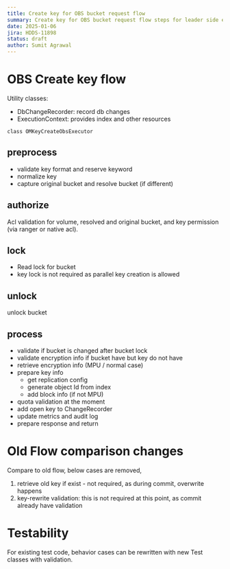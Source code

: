 ```yaml
---
title: Create key for OBS bucket request flow
summary: Create key for OBS bucket request flow steps for leader side execution
date: 2025-01-06
jira: HDDS-11898
status: draft
author: Sumit Agrawal 
---
```

<!--
  Licensed under the Apache License, Version 2.0 (the "License");
  you may not use this file except in compliance with the License.
  You may obtain a copy of the License at

   http://www.apache.org/licenses/LICENSE-2.0

  Unless required by applicable law or agreed to in writing, software
  distributed under the License is distributed on an "AS IS" BASIS,
  WITHOUT WARRANTIES OR CONDITIONS OF ANY KIND, either express or implied.
  See the License for the specific language governing permissions and
  limitations under the License. See accompanying LICENSE file.
-->
# OBS Create key flow

Utility classes:
- DbChangeRecorder: record db changes
- ExecutionContext: provides index and other resources

`class OMKeyCreateObsExecutor`

## preprocess

- validate key format and reserve keyword
- normalize key
- capture original bucket and resolve bucket (if different)


## authorize

Acl validation for volume, resolved and original bucket, and key permission (via ranger or native acl).

## lock
- Read lock for bucket
- key lock is not required as parallel key creation is allowed

## unlock
unlock bucket

## process

- validate if bucket is changed after bucket lock
- validate encryption info if bucket have but key do not have
- retrieve encryption info (MPU / normal case)
- prepare key info
  - get replication config
  - generate object Id from index
  - add block info (if not MPU)
- quota validation at the moment
- add open key to ChangeRecorder
- update metrics and audit log
- prepare response and return

# Old Flow comparison changes
Compare to old flow, below cases are removed,
1. retrieve old key if exist - not required, as during commit, overwrite happens
2. key-rewrite validation: this is not required at this point, as commit already have validation

# Testability

For existing test code, behavior cases can be rewritten with new Test classes with validation.
